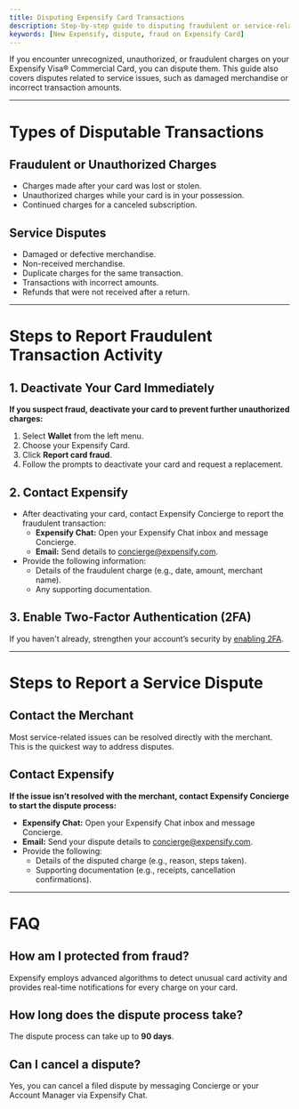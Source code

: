```yaml
---
title: Disputing Expensify Card Transactions
description: Step-by-step guide to disputing fraudulent or service-related charges on your Expensify Visa® Commercial Card
keywords: [New Expensify, dispute, fraud on Expensify Card]
---
```

<div id="new-expensify" markdown="1">

If you encounter unrecognized, unauthorized, or fraudulent charges on your Expensify Visa® Commercial Card, you can dispute them. This guide also covers disputes related to service issues, such as damaged merchandise or incorrect transaction amounts.

---

# Types of Disputable Transactions

## Fraudulent or Unauthorized Charges
- Charges made after your card was lost or stolen.
- Unauthorized charges while your card is in your possession.
- Continued charges for a canceled subscription.

## Service Disputes
- Damaged or defective merchandise.
- Non-received merchandise.
- Duplicate charges for the same transaction.
- Transactions with incorrect amounts.
- Refunds that were not received after a return.

---

# Steps to Report Fraudulent Transaction Activity

## 1. Deactivate Your Card Immediately

**If you suspect fraud, deactivate your card to prevent further unauthorized charges:**

1. Select **Wallet** from the left menu.
2. Choose your Expensify Card.
3. Click **Report card fraud**.
4. Follow the prompts to deactivate your card and request a replacement.

## 2. Contact Expensify
   - After deactivating your card, contact Expensify Concierge to report the fraudulent transaction:
     - **Expensify Chat:** Open your Expensify Chat inbox and message Concierge.
     - **Email:** Send details to concierge@expensify.com.
   - Provide the following information:
     - Details of the fraudulent charge (e.g., date, amount, merchant name).
     - Any supporting documentation.

## 3. Enable Two-Factor Authentication (2FA)

If you haven't already, strengthen your account’s security by [enabling 2FA](https://help.expensify.com/articles/new-expensify/settings/Enable-Two-Factor-Authentication).

---

# Steps to Report a Service Dispute

## Contact the Merchant

Most service-related issues can be resolved directly with the merchant. This is the quickest way to address disputes.

## Contact Expensify

**If the issue isn’t resolved with the merchant, contact Expensify Concierge to start the dispute process:**

   - **Expensify Chat:** Open your Expensify Chat inbox and message Concierge.
   - **Email:** Send your dispute details to concierge@expensify.com.
   - Provide the following:
     - Details of the disputed charge (e.g., reason, steps taken).
     - Supporting documentation (e.g., receipts, cancellation confirmations).

---

# FAQ

## How am I protected from fraud?
Expensify employs advanced algorithms to detect unusual card activity and provides real-time notifications for every charge on your card.

## How long does the dispute process take?
The dispute process can take up to **90 days**.

## Can I cancel a dispute?
Yes, you can cancel a filed dispute by messaging Concierge or your Account Manager via Expensify Chat. 

</div>
